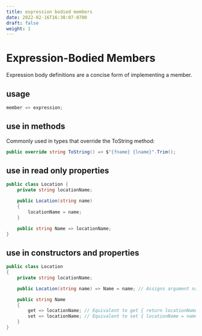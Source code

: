 ```yaml
---
title: expression bodied members
date: 2022-02-16T16:38:07-0700
draft: false
weight: 1
---
```


# Expression-Bodied Members
Expression body definitions are a concise form of implementing a member.

## usage
```cs
member => expression;
```

## use in methods
Commonly used in types that override the ToString method:
```cs
public override string ToString() => $"{fname} {lname}".Trim();
```

## use in read only properties
```cs
public class Location {
    private string locationName;

    public Location(string name) 
    {
        locationName = name;
    }

    public string Name => locationName;
}
```

## use in constructors and properties
```cs
public class Location 
{
    private string locationName;

    public Location(string name) => Name = name; // Assigns argument name to property Name.

    public string Name 
    {
        get => locationName; // Equivalent to get { return locationName; }
        set => locationName; // Equivalent to set { locationName = name } = value;(?)
    }
}
```

